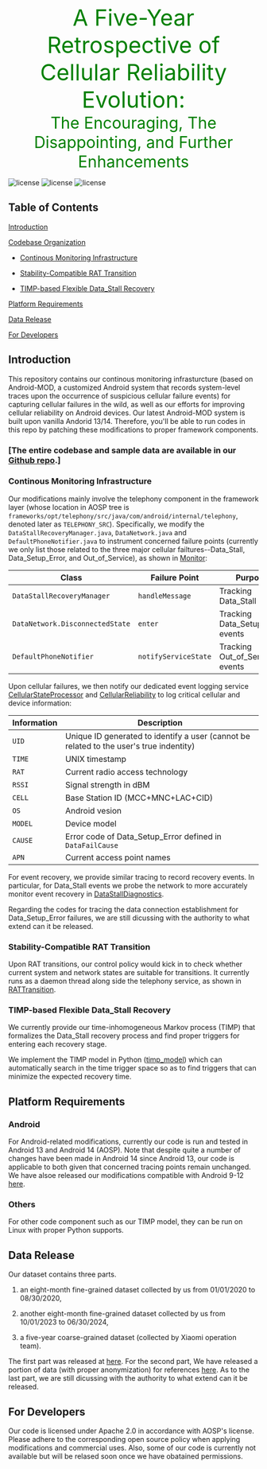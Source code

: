 <head>
    <script src="https://cdn.mathjax.org/mathjax/latest/MathJax.js?config=TeX-AMS-MML_HTMLorMML" type="text/javascript"></script>
    <script type="text/x-mathjax-config">
        MathJax.Hub.Config({
            tex2jax: {
            skipTags: ['script', 'noscript', 'style', 'textarea', 'pre'],
            inlineMath: [['$','$']]
            }
        });
    </script>
</head>
<br />
<center style="font-size:45px;color:green;line-height:-10px"> A Five-Year Retrospective of Cellular Reliability Evolution:</center>
<center style="font-size:32px;color:green;line-height:-10px"> The Encouraging, The Disappointing, and Further Enhancements</center>

![license](https://img.shields.io/badge/Platform-Android-green "Android")
![license](https://img.shields.io/badge/Version-Beta-yellow "Version")
![license](https://img.shields.io/badge/Licence-Apache%202.0-blue.svg "Apache")

## Table of Contents
[Introduction](#introduction)

[Codebase Organization](#codebase-organization)
 - [Continous Monitoring Infrastructure](#continous-monitoring-infrastructure)

 - [Stability-Compatible RAT Transition](#stability-compatible-rat-transition)

 - [TIMP-based Flexible Data_Stall Recovery](#timp-based-flexible-data_stall-recovery)

[Platform Requirements](#platform-requirements)

[Data Release](#data-release)

[For Developers](#for-developers)

## Introduction
This repository contains our continous monitoring infrasturcture (based on Android-MOD, a customized Android system that records system-level traces upon the occurrence of suspicious cellular failure events) for capturing cellular failures in the wild, as well as our efforts for improving cellular reliability on Android devices. Our latest Android-MOD system is built upon vanilla Andorid 13/14. Therefore, you'll be able to run codes in this repo by patching these modifications to proper framework components.

### [The entire codebase and sample data are available in our [Github repo](https://github.com/CellReliabilityEvo/CellReliabilityEvo.github.io).]

### Continous Monitoring Infrastructure
Our modifications mainly involve the telephony component in the framework layer (whose location in AOSP tree is `frameworks/opt/telephony/src/java/com/android/internal/telephony`, denoted later as `TELEPHONY_SRC`).
Specifically, we modify the `DataStallRecoveryManager.java`, `DataNetwork.java` and `DefaultPhoneNotifier.java` to instrument concerned failure points (currently we only list those related to the three major cellular failtures--Data_Stall, Data_Setup_Error, and Out_of_Service), as shown in [Monitor](https://github.com/CellReliabilityEvo/CellReliabilityEvo.github.io/tree/main/monitor):

| Class | Failure Point | Purpose| Location in AOSP |
| ---- | ---- | ---- | ---- |
|   `DataStallRecoveryManager`   |   `handleMessage`   |   Tracking  Data_Stall events  | `TELEPHONY_SRC/data/DataStallRecoveryManager.java` |
|   `DataNetwork.DisconnectedState`   |   `enter`   |   Tracking  Data_Setup_Error events  | `TELEPHONY_SRC/data/DataNetwork.java` |
|   `DefaultPhoneNotifier`   |   `notifyServiceState`   |   Tracking  Out_of_Service events  | `TELEPHONY_SRC/DefaultPhoneNotifier.java` |

Upon cellular failures, we then notify our dedicated event logging service [CellularStateProcessor](https://github.com/CellReliabilityEvo/CellReliabilityEvo.github.io/tree/main/monitor/CellularStateProcessor.java) and [CellularReliability](https://github.com/CellReliabilityEvo/CellReliabilityEvo.github.io/tree/main/monitor/CellularReliability.java) to log critical cellular and device information:

| Information | Description |
| ---- | ---- |
| `UID` | Unique ID generated to identify a user (cannot be related to the user's true indentity) |
| `TIME` | UNIX timestamp |
| `RAT` | Current radio access technology |
| `RSSI` | Signal strength in dBM |
| `CELL`| Base Station ID (MCC+MNC+LAC+CID) |
| `OS` | Android vesion |
| `MODEL` | Device model |
| `CAUSE` | Error code of Data_Setup_Error defined in `DataFailCause` |
| `APN`   | Current access point names |

For event recovery, we provide similar tracing to record recovery events. In particular, for Data_Stall events we probe the network to more accurately monitor event recovery in [DataStallDiagnostics](https://github.com/CellReliabilityEvo/CellReliabilityEvo.github.io/tree/main/monitor/DataStallDiagnostics.java).

Regarding the codes for tracing the data connection establishment for Data_Setup_Error failures, we are still dicussing with the authority to what extend can it be released.

### Stability-Compatible RAT Transition
Upon RAT transitions, our control policy would kick in to check whether current system and network states are suitable for transitions. It currently runs as a daemon thread along side the telephony service, as shown in [RATTransition](https://github.com/CellReliabilityEvo/CellReliabilityEvo.github.io/tree/main/RATTransition.java).

### TIMP-based Flexible Data_Stall Recovery
We currently provide our time-inhomogeneous Markov process (TIMP) that formalizes the Data_Stall recovery process and find proper triggers for entering each recovery stage. 

We implement the TIMP model in Python ([timp_model](https://github.com/CellReliabilityEvo/CellReliabilityEvo.github.io/tree/main/timp/timp_model.py)) which can automatically search in the time trigger space so as to find triggers that can minimize the expected recovery time.

## Platform Requirements
### Android
For Android-related modifications, currently our code is run and tested in Android 13 and Android 14 (AOSP).
Note that despite quite a number of changes have been made in Android 14 since Android 13, our code is applicable to both given that concerned tracing points remain unchanged.
We have alsoe released our modifications compatible with Android 9-12 [here](https://github.com/CellularReliability/CellularReliability.github.io/tree/main/monitor).

### Others
For other code component such as our TIMP model, they can be run on Linux with proper Python supports.

## Data Release
Our dataset contains three parts.

1) an eight-month fine-grained dataset collected by us from 01/01/2020 to 08/30/2020,

2) another eight-month fine-grained dataset collected by us from 10/01/2023 to 06/30/2024,

3) a five-year coarse-grained dataset (collected by Xiaomi operation team). 

The first part was released at [here](https://github.com/CellularReliability/CellularReliability.github.io/tree/main/sample_dataset).
For the second part, We have released a portion of data (with proper anonymization) for references [here](https://github.com/CellReliabilityEvo/CellReliabilityEvo.github.io/tree/main/sample_dataset).
As to the last part, we are still dicussing with the authority to what extend can it be released.

## For Developers
Our code is licensed under Apache 2.0 in accordance with AOSP's license. Please adhere to the corresponding open source policy when applying modifications and commercial uses.
Also, some of our code is currently not available but will be relased soon once we have obatained permissions.




